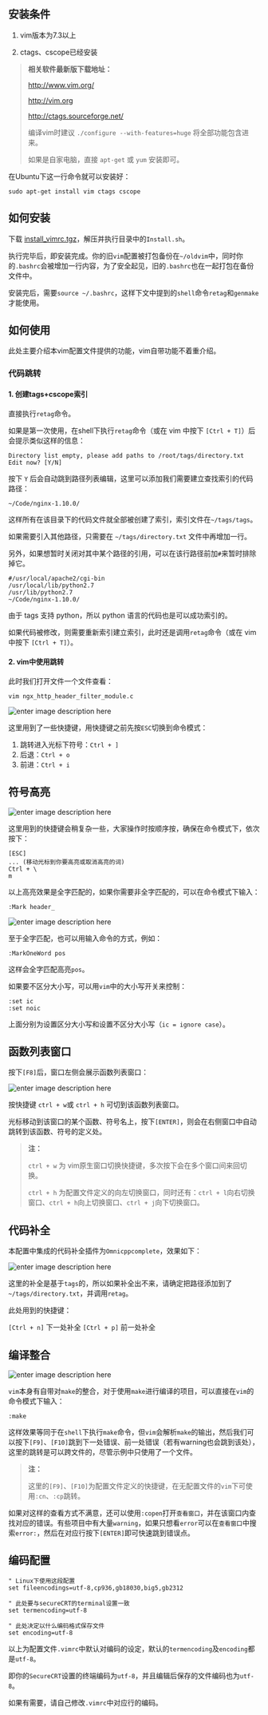 ## 安装条件

1. vim版本为7.3以上

2. ctags、cscope已经安装


> **相关软件最新版下载地址：**
> 
> http://www.vim.org/
>
> http://vim.org
> 
> http://ctags.sourceforge.net/
> 
> 编译vim时建议 `./configure --with-features=huge`  将全部功能包含进来。
> 
> 如果是自家电脑，直接 `apt-get` 或 `yum` 安装即可。

在Ubuntu下这一行命令就可以安装好：

    sudo apt-get install vim ctags cscope

## 如何安装

下载 [install_vimrc.tgz](https://github.com/DeepinW/vimrc/blob/master/Installer/install_vimrc.tgz)，解压并执行目录中的`Install.sh`。

执行完毕后，即安装完成。你的旧`vim`配置被打包备份在`~/oldvim`中，同时你的`.bashrc`会被增加一行内容，为了安全起见，旧的`.bashrc`也在一起打包在备份文件中。

安装完后，需要`source ~/.bashrc`，这样下文中提到的`shell`命令`retag`和`genmake`才能使用。

## 如何使用

此处主要介绍本vim配置文件提供的功能，vim自带功能不着重介绍。

### 代码跳转

#### 1. 创建tags+cscope索引

直接执行`retag`命令。

如果是第一次使用，在shell下执行`retag`命令（或在 vim 中按下 `[Ctrl + T]`）后会提示类似这样的信息：

	Directory list empty, please add paths to /root/tags/directory.txt
	Edit now? [Y/N]

按下 `Y` 后会自动跳到路径列表编辑，这里可以添加我们需要建立查找索引的代码路径：

	~/Code/nginx-1.10.0/

这样所有在该目录下的代码文件就全部被创建了索引，索引文件在`~/tags/tags`。

如果需要引入其他路径，只需要在 `~/tags/directory.txt` 文件中再增加一行。

另外，如果想暂时关闭对其中某个路径的引用，可以在该行路径前加`#`来暂时排除掉它。

	#/usr/local/apache2/cgi-bin
	/usr/local/lib/python2.7
	/usr/lib/python2.7
	~/Code/nginx-1.10.0/

由于 tags 支持 python，所以 python 语言的代码也是可以成功索引的。

如果代码被修改，则需要重新索引建立索引，此时还是调用`retag`命令（或在 vim 中按下 `[Ctrl + T]`）。

#### 2. vim中使用跳转

此时我们打开文件一个文件查看：

	vim ngx_http_header_filter_module.c

![enter image description here](img/using-tags.gif)

这里用到了一些快捷键，用快捷键之前先按`ESC`切换到命令模式：

1. 跳转进入光标下符号：`Ctrl + ]`
2. 后退：`Ctrl + o`
3. 前进：`Ctrl + i`

## 符号高亮

![enter image description here](img/highlight.gif)

这里用到的快捷键会稍复杂一些，大家操作时按顺序按，确保在命令模式下，依次按下：

	[ESC]
	... (移动光标到你要高亮或取消高亮的词)
	Ctrl + \
	m

以上高亮效果是全字匹配的，如果你需要非全字匹配的，可以在命令模式下输入：

	:Mark header_
![enter image description here](img/mark.gif)

至于全字匹配，也可以用输入命令的方式，例如：

	:MarkOneWord pos

这样会全字匹配高亮`pos`。

如果要不区分大小写，可以用`vim`中的大小写开关来控制：

	:set ic
	:set noic

上面分别为设置区分大小写和设置不区分大小写（`ic = ignore case`）。

## 函数列表窗口

按下`[F8]`后，窗口左侧会展示函数列表窗口：

![enter image description here](img/function-list.png)

按快捷键 `ctrl + w`或 `ctrl + h` 可切到该函数列表窗口。

光标移动到该窗口的某个函数、符号名上，按下`[ENTER]`，则会在右侧窗口中自动跳转到该函数、符号的定义处。

> **注：**
> 
>  `ctrl + w` 为 vim原生窗口切换快捷键，多次按下会在多个窗口间来回切换。
>  
>  `ctrl + h` 为配置文件定义的向左切换窗口，同时还有：`ctrl + l`向右切换窗口、`ctrl + h`向上切换窗口、`ctrl + j`向下切换窗口。

## 代码补全

本配置中集成的代码补全插件为`Omnicppcomplete`，效果如下：

![enter image description here](img/complete.gif)

这里的补全是基于`tags`的，所以如果补全出不来，请确定把路径添加到了`~/tags/directory.txt`，并调用`retag`。

此处用到的快捷键：

`[Ctrl + n]` 下一处补全
`[Ctrl + p]` 前一处补全

## 编译整合

![enter image description here](img/compile.gif)

`vim`本身有自带对`make`的整合，对于使用`make`进行编译的项目，可以直接在`vim`的命令模式下输入：

	:make

这样效果等同于在`shell`下执行`make`命令，但`vim`会解析`make`的输出，然后我们可以按下`[F9]`、`[F10]`跳到下一处错误、前一处错误（若有warning也会跳到该处），这里的跳转是可以跨文件的，尽管示例中只使用了一个文件。

> **注：**
> 
> 这里的`[F9]`、`[F10]`为配置文件定义的快捷键，在无配置文件的`vim`下可使用`:cn`、`:cp`跳转。

如果对这样的查看方式不满意，还可以使用`:copen`打开`查看窗口`，并在该窗口内查找对应的错误。有些项目中有大量`warning`，如果只想看`error`可以在`查看窗口`中搜索`error:`，然后在对应行按下`[ENTER]`即可快速跳到错误点。

## 编码配置

	" Linux下使用这段配置
	set fileencodings=utf-8,cp936,gb18030,big5,gb2312
	
	" 此处要与secureCRT的terminal设置一致
	set termencoding=utf-8
	
	" 此处决定以什么编码格式保存文件
	set encoding=utf-8

以上为配置文件`.vimrc`中默认对编码的设定，默认的`termencoding`及`encoding`都是`utf-8`。

即你的`SecureCRT`设置的终端编码为`utf-8`，并且编辑后保存的文件编码也为`utf-8`。

如果有需要，请自己修改`.vimrc`中对应行的编码。
